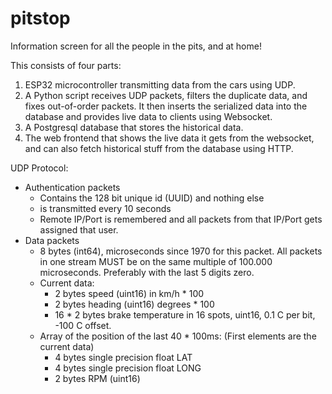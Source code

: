 # pitstop
Information screen for all the people in the pits, and at home!

This consists of four parts:
1) ESP32 microcontroller transmitting data from the cars using UDP.
2) A Python script receives UDP packets, filters the duplicate data, and fixes out-of-order packets. It then inserts the serialized data into the database and provides live data to clients using Websocket.
3) A Postgresql database that stores the historical data.
4) The web frontend that shows the live data it gets from the websocket, and can also fetch historical stuff from the database using HTTP.


UDP Protocol:
* Authentication packets
  * Contains the 128 bit unique id (UUID) and nothing else
  * is transmitted every 10 seconds
  * Remote IP/Port is remembered and all packets from that IP/Port gets assigned that user.
* Data packets
  * 8 bytes (int64), microseconds since 1970 for this packet. All packets in one stream MUST be on the same multiple of 100.000 microseconds. Preferably with the last 5 digits zero.
  * Current data:
    * 2 bytes speed (uint16) in km/h * 100
    * 2 bytes heading (uint16) degrees * 100
    * 16 * 2 bytes brake temperature in 16 spots, uint16, 0.1 C per bit, -100 C offset.
  * Array of the position of the last 40 * 100ms: (First elements are the current data)
    * 4 bytes single precision float LAT
    * 4 bytes single precision float LONG
    * 2 bytes RPM (uint16)
